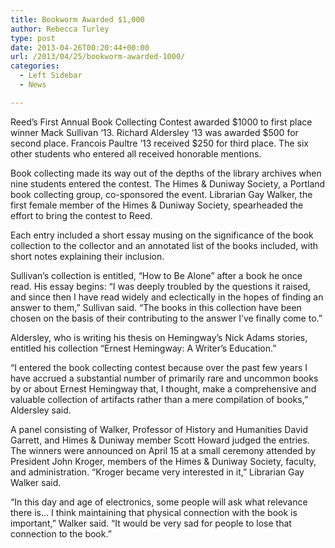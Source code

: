 ```yaml
---
title: Bookworm Awarded $1,000
author: Rebecca Turley
type: post
date: 2013-04-26T00:20:44+00:00
url: /2013/04/25/bookworm-awarded-1000/
categories:
  - Left Sidebar
  - News

---
```

Reed’s First Annual Book Collecting Contest awarded $1000 to first place winner Mack Sullivan ‘13. Richard Aldersley ‘13 was awarded $500 for second place. Francois Paultre ’13 received $250 for third place. The six other students who entered all received honorable mentions.

Book collecting made its way out of the depths of the library archives when nine students entered the contest. The Himes & Duniway Society, a Portland book collecting group, co-sponsored the event. Librarian Gay Walker, the first female member of the Himes & Duniway Society, spearheaded the effort to bring the contest to Reed.

Each entry included a short essay musing on the significance of the book collection to the collector and an annotated list of the books included, with short notes explaining their inclusion.

Sullivan’s collection is entitled, “How to Be Alone” after a book he once read. His essay begins: “I was deeply troubled by the questions it raised, and since then I have read widely and eclectically in the hopes of finding an answer to them,” Sullivan said. “The books in this collection have been chosen on the basis of their contributing to the answer I’ve finally come to.”

Aldersley, who is writing his thesis on Hemingway’s Nick Adams stories, entitled his collection “Ernest Hemingway: A Writer’s Education.”

“I entered the book collecting contest because over the past few years I have accrued a substantial number of primarily rare and uncommon books by or about Ernest Hemingway that, I thought, make a comprehensive and valuable collection of artifacts rather than a mere compilation of books,” Aldersley said.

A panel consisting of Walker, Professor of History and Humanities David Garrett, and Himes & Duniway member Scott Howard judged the entries. The winners were announced on April 15 at a small ceremony attended by President John Kroger, members of the Himes & Duniway Society, faculty, and administration. “Kroger became very interested in it,” Librarian Gay Walker said.

“In this day and age of electronics, some people will ask what relevance there is&#8230; I think maintaining that physical connection with the book is important,” Walker said. “It would be very sad for people to lose that connection to the book.”